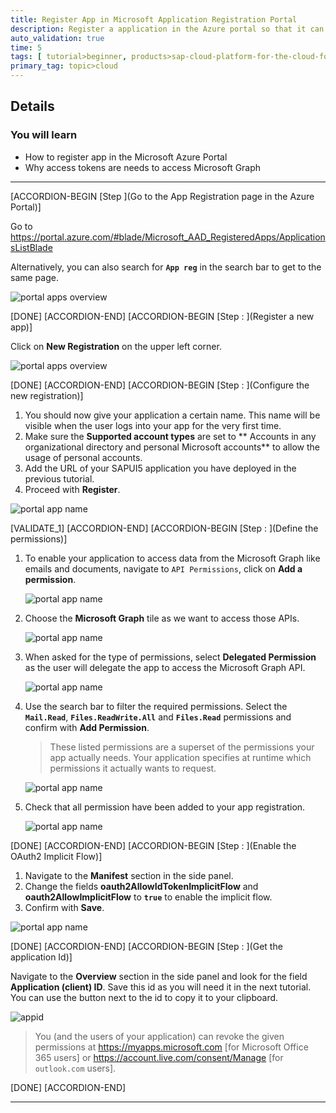 ```yaml
---
title: Register App in Microsoft Application Registration Portal
description: Register a application in the Azure portal so that it can be issues access tokens
auto_validation: true
time: 5
tags: [ tutorial>beginner, products>sap-cloud-platform-for-the-cloud-foundry-environment]
primary_tag: topic>cloud
---
```


## Details
### You will learn
  - How to register app in the Microsoft Azure Portal
  - Why access tokens are needs to access Microsoft Graph

---

[ACCORDION-BEGIN [Step ](Go to the App Registration page in the Azure Portal)]

Go to <https://portal.azure.com/#blade/Microsoft_AAD_RegisteredApps/ApplicationsListBlade>

Alternatively, you can also search for **`App reg`** in the search bar to get to the same page.

![portal apps overview](./ms-portal-search.png)



[DONE]
[ACCORDION-END]
[ACCORDION-BEGIN [Step : ](Register a new app)]

Click on **New Registration** on the upper left corner.


![portal apps overview](./ms-portal-app-new.png)


[DONE]
[ACCORDION-END]
[ACCORDION-BEGIN [Step : ](Configure the new registration)]


1. You should now give your application a certain name. This name will be visible when the user logs into your app for the very first time.
2. Make sure the **Supported account types** are set to **
Accounts in any organizational directory and personal Microsoft accounts** to allow the usage of personal accounts.
3. Add the URL of your SAPUI5 application you have deployed in the previous tutorial.
4. Proceed with **Register**.

![portal app name](./ms-portal-app-name.png)


[VALIDATE_1]
[ACCORDION-END]
[ACCORDION-BEGIN [Step : ](Define the permissions)]

1. To enable your application to access data from the Microsoft Graph like emails and documents, navigate to `API Permissions`, click on **Add a permission**.

    ![portal app name](./ms-portal-goto-permission.png)

2. Choose the **Microsoft Graph** tile as we want to access those APIs.

    ![portal app name](./ms-portal-msgraph-permission.png)

3. When asked for the type of permissions, select **Delegated Permission** as the user will delegate the app to access the Microsoft Graph API.

     ![portal app name](./ms-portal-delegated-permission.png)

4. Use the search bar to filter the required permissions. Select the **`Mail.Read`**, **`Files.ReadWrite.All`** and  **`Files.Read`** permissions and confirm with **Add Permission**.

    > These listed permissions are a superset of the permissions your app actually needs. Your application specifies at runtime which permissions it actually wants to request.

     ![portal app name](./ms-portal-select-permission.png)

5. Check that all permission have been added to your app registration.

      ![portal app name](./ms-portal-check-permission.png)


[DONE]
[ACCORDION-END]
[ACCORDION-BEGIN [Step : ](Enable the OAuth2 Implicit Flow)]

1. Navigate to the **Manifest** section in the side panel.
2. Change the fields **oauth2AllowIdTokenImplicitFlow** and **oauth2AllowImplicitFlow** to **`true`** to enable the implicit flow.
3. Confirm with **Save**.

![portal app name](./ms-portal-enable-oauth2.png)


[DONE]
[ACCORDION-END]
[ACCORDION-BEGIN [Step : ](Get the application Id)]

Navigate to the **Overview** section in the side panel and look for the field  **Application (client) ID**. Save this id as you will need it in the next tutorial. You can use the button next to the id to copy it to your clipboard.

![appid](./appid.png)

> You (and the users of your application) can revoke the given permissions at <https://myapps.microsoft.com> [for Microsoft Office 365 users] or <https://account.live.com/consent/Manage> [for `outlook.com` users].

[DONE]
[ACCORDION-END]

---
